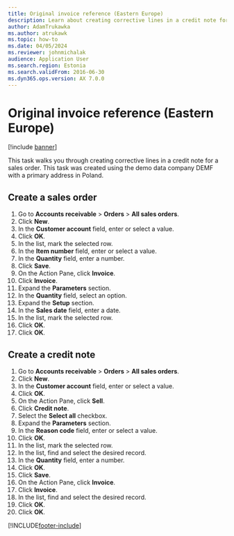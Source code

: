 ```yaml
---
title: Original invoice reference (Eastern Europe)
description: Learn about creating corrective lines in a credit note for a sales order, including a step-by-step process on creating sales orders.
author: AdamTrukawka
ms.author: atrukawk
ms.topic: how-to
ms.date: 04/05/2024
ms.reviewer: johnmichalak
audience: Application User
ms.search.region: Estonia
ms.search.validFrom: 2016-06-30
ms.dyn365.ops.version: AX 7.0.0
---
```


# Original invoice reference (Eastern Europe)

[!include [banner](../../includes/banner.md)]

This task walks you through creating corrective lines in a credit note for a sales order. This task was created using the demo data company DEMF with a primary address in Poland.


## Create a sales order
1. Go to **Accounts receivable** > **Orders** > **All sales orders**.
2. Click **New**.
3. In the **Customer account** field, enter or select a value.
4. Click **OK**.
5. In the list, mark the selected row.
6. In the **Item number** field, enter or select a value.
7. In the **Quantity** field, enter a number.
8. Click **Save**.
9. On the Action Pane, click **Invoice**.
10. Click **Invoice**.
11. Expand the **Parameters** section.
12. In the **Quantity** field, select an option.
13. Expand the **Setup** section.
14. In the **Sales date** field, enter a date.
15. In the list, mark the selected row.
16. Click **OK**.
17. Click **OK**.

## Create a credit note
1. Go to **Accounts receivable** > **Orders** > **All sales orders**.
2. Click **New**.
3. In the **Customer account** field, enter or select a value.
4. Click **OK**.
5. On the Action Pane, click **Sell**.
6. Click **Credit note**.
7. Select the **Select all** checkbox.
8. Expand the **Parameters** section.
9. In the **Reason code** field, enter or select a value.
10. Click **OK**.
11. In the list, mark the selected row.
12. In the list, find and select the desired record.
13. In the **Quantity** field, enter a number.
14. Click **OK**.
15. Click **Save**.
16. On the Action Pane, click **Invoice**.
17. Click **Invoice**.
18. In the list, find and select the desired record.
19. Click **OK**.
20. Click **OK**.



[!INCLUDE[footer-include](../../../includes/footer-banner.md)]
